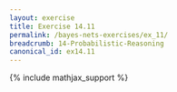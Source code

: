 ```yaml
---
layout: exercise
title: Exercise 14.11
permalink: /bayes-nets-exercises/ex_11/
breadcrumb: 14-Probabilistic-Reasoning
canonical_id: ex14.11
---
```


{% include mathjax_support %}
